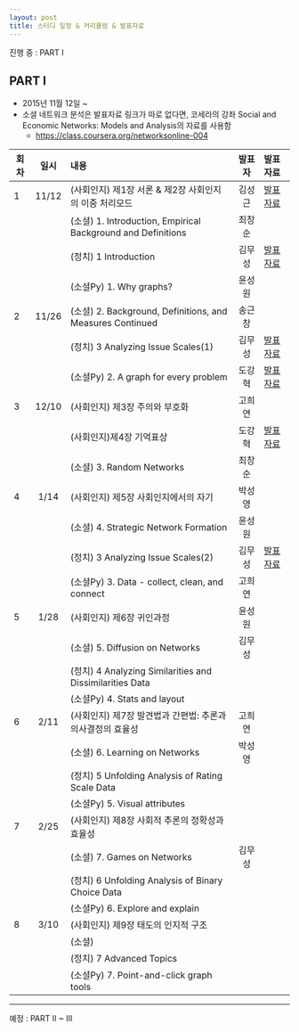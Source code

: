 ```yaml
---
layout: post
title: 스터디 일정 & 커리큘럼 & 발표자료
---
```



진행 중 : PART I

## PART I

* 2015년 11월 12일 ~ 
* 소셜 네트워크 분석은 발표자료 링크가 따로 없다면, 코세라의 강좌 Social and Economic Networks: Models and Analysis의 자료를 사용함
  - https://class.coursera.org/networksonline-004

| 회차   | 일시   | 내용                                  | 발표자  |              발표자료                    |
| -----  |:------:| :-------------------------------------|:-------:|:---------------------------------------- |
| 1 |11/12 |(사회인지) 제1장 서론 & 제2장 사회인지의 이중 처리모드  | 김성근 |[발표자료](https://drive.google.com/file/d/0B_Ekt7icI0htUnNpNjB3WjBWbWs/view) |
|   |    |(소셜) 1. Introduction, Empirical Background and Definitions | 최창순 | |
|   |    |(정치) 1 Introduction  |김무성 |[발표자료](http://nbviewer.ipython.org/github/psygement/psypoli/blob/master/part1/votingR/ch01/1_Introduction.ipynb) |
|   |    |(소셜Py) 1. Why graphs? |윤성원 | |
| 2 |11/26 |(소셜) 2. Background, Definitions, and Measures Continued |송근창 | |
|   |    |(정치) 3 Analyzing Issue Scales(1) |김무성 | [발표자료](http://nbviewer.ipython.org/github/psygement/psypoli/blob/master/part1/votingR/ch03/3_Analyzing_Issue_Scales.ipynb)|
|   |    |(소셜Py) 2. A graph for every problem |도강혁 |[발표자료](https://drive.google.com/file/d/0B8jRwq3FKlMId1JJRWphQndUNEk/view) |
| 3 |12/10 |(사회인지) 제3장 주의와 부호화  |고희연 | |
|   |    |(사회인지)제4장 기억표상 |도강혁 |[발표자료](https://drive.google.com/file/d/0B8jRwq3FKlMIaEVmbGJhdUZZWDQ/view) |
|   |    |(소셜) 3. Random Networks  |최창순 | |
| 4 |1/14 |(사회인지) 제5장 사회인지에서의 자기 |박성영 | |
|   |    |(소셜) 4. Strategic Network Formation |윤성원 | |
|   |    |(정치) 3 Analyzing Issue Scales(2) |김무성 |[발표자료](http://nbviewer.ipython.org/github/psygement/psypoli/blob/master/part1/votingR/ch03/3_Analyzing_Issue_Scales.ipynb) |
|   |    |(소셜Py) 3. Data - collect, clean, and connect | 고희연| |
| 5 |1/28 |(사회인지) 제6장 귀인과정 | 윤성원| |
|   |    |(소셜) 5. Diffusion on Networks |김무성 | |
|   |    |(정치) 4 Analyzing Similarities and Dissimilarities Data | | |
|   |    |(소셜Py) 4. Stats and layout  | | |
| 6 |2/11 |(사회인지) 제7장 발견법과 간편법: 추론과 의사결정의 효율성 | 고희연| |
|   |    |(소셜) 6. Learning on Networks |박성영 | |
|   |    |(정치) 5 Unfolding Analysis of Rating Scale Data | | |
|   |    |(소셜Py) 5. Visual attributes | | |
| 7 |2/25 |(사회인지) 제8장 사회적 추론의 정확성과 효율성 | | |
|   |    |(소셜) 7. Games on Networks  |김무성 | |
|   |    |(정치) 6 Unfolding Analysis of Binary Choice Data | | |
|   |    |(소셜Py) 6. Explore and explain | | |
| 8 |3/10 |(사회인지) 제9장 태도의 인지적 구조 | | |
|   |    |(소셜)  | | |
|   |    |(정치) 7 Advanced Topics | | |
|   |    |(소셜Py) 7. Point-and-click graph tools | | |


-------------

예정 : PART II ~ III
